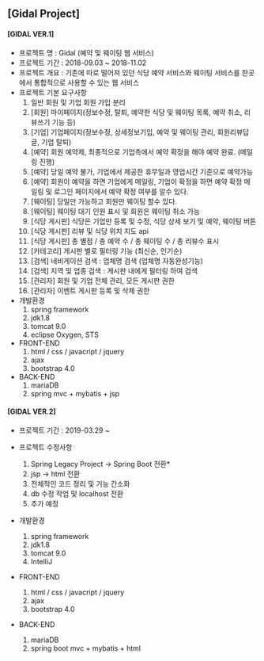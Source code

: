 ## [Gidal Project]



#### [GIDAL VER.1]

- 프로젝트 명 : Gidal (예약 및 웨이팅 웹 서비스)
- 프로젝트 기간 : 2018-09.03 ~ 2018-11.02
- 프로젝트 개요 : 기존에 따로 떨어져 있던 식당 예약 서비스와 웨이팅 서비스를 한곳에서 통합적으로 사용할 수 있는 웹 서비스
- 프로젝트 기본 요구사항
  1. 일반 회원 및 기업 회원 가입 분리
  2. [회원]  마이페이지(정보수정, 탈퇴, 예약한 식당 및 웨이팅 목록, 예약 취소, 리뷰쓰기 기능 등)
  3. [기업]  기업페이지(정보수정, 상세정보기입, 예약 및 웨이팅 관리, 회원리뷰답글, 기업 탈퇴)
  4. [예약]  회원 예약제, 최종적으로 기업측에서 예약 확정을 해야 예약 완료. (메일링 진행)
  5. [예약]  당일 예약 불가, 기업에서 제공한 휴무일과 영업시간 기준으로 예약가능
  6. [예약]  회원이 예약을 하면 기업에게 메일링, 기업이 확정을 하면 예약 확정 메일링 및 로그인 페이지에서 예약 확정 여부를 알수 있다.
  7. [웨이팅]  당일만 가능하고 회원만 웨이팅 할수 있다.
  8. [웨이팅]  웨이팅 대기 인원 표시 및 회원은 웨이팅 취소 가능
  9. [식당 게시판]  식당은 기업만 등록 및 수정, 식당 상세 보기 및 예약, 웨이팅 버튼
  10. [식당 게시판]  리뷰 및 식당 위치 지도 api
  11. [식당 게시판]  총 별점 / 총 예약 수 / 총 웨이팅 수 / 총 리뷰수 표시
  12. [카테고리]  게시판 별로 필터링 기능 (최신순, 인기순)
  13. [검색]  네비게이션 검색 : 업체명 검색 (업체명 자동완성기능)
  14. [검색]  지역 및 업종 검색 : 게시판 내에게 필터링 하여 검색
  15. [관리자]  회원 및 기업 전체 관리, 모든 게시판 권한
  16. [관리자]  이벤트 게시판 등록 및 삭제 권한
- 개발환경 
  1. spring framework
  2. jdk1.8
  3. tomcat 9.0
  4. eclipse Oxygen, STS
- FRONT-END
  1. html / css / javacript / jquery
  2. ajax
  3. bootstrap 4.0
- BACK-END
  1. mariaDB
  2. spring mvc + mybatis + jsp



#### [GIDAL VER.2]

- 프로젝트 기간 : 2019-03.29 ~ 

- 프로젝트 수정사항

  1. Spring Legacy Project -> Spring Boot 전환*
  2. jsp -> html 전환
  3. 전체적인 코드 정리 및 기능 간소화
  4. db 수정 작업 및 localhost 전환
  5. 추가 예정 

- 개발환경 

  1. spring framework
  2. jdk1.8
  3. tomcat 9.0
  4. IntelliJ

- FRONT-END

  1. html / css / javacript / jquery
  2. ajax
  3. bootstrap 4.0

- BACK-END

  1. mariaDB
  2. spring boot mvc + mybatis + html

  

